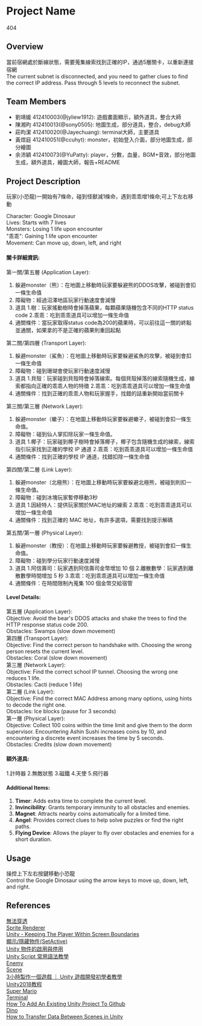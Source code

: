 # Project Name
404

## Overview
當前宿網處於斷線狀態，需要蒐集線索找到正確的IP，通過5層關卡，以重新連接宿網  
The current subnet is disconnected, and you need to gather clues to find the correct IP address. Pass through 5 levels to reconnect the subnet.

## Team Members
- 劉靖媛 412410003(@jyliew1912): 遊戲畫面顯示，額外道具，整合大師
- 陳湘昀 412410013(@sony0505): 地圖生成，部分道具，整合，debug大師
- 莊昀潔 412410020(@Jayechuang): terminal大師，主要道具
- 黃煜庭 412410051(@ccuhyt): monster，初始登入介面，部分地圖生成，部分繪圖
- 余沛穎 412410073(@YuPatty): player，分數，血量，BGM+音效，部分地圖生成，額外道具，繪圖大師，報告+README

## Project Description
玩家(小恐龍)一開始有7條命，碰到怪獸減1條命，遇到乖乖增1條命;可上下左右移動  

Character: Google Dinosaur  
Lives: Starts with 7 lives  
Monsters: Losing 1 life upon encounter  
"乖乖": Gaining 1 life upon encounter  
Movement: Can move up, down, left, and right  

#### 關卡詳細資訊:
第一關/第五層 (Application Layer):  
1.	躲避monster（熊）：在地圖上移動時玩家要躲避熊的DDOS攻擊，被碰到會扣一條生命值
2.	障礙物：經過沼澤地區玩家行動速度會減慢
3.	道具
    1.樹：玩家搖動樹時會掉落蘋果，每顆蘋果隨機包含不同的HTTP status code
  	2.乖乖：吃到乖乖道具可以增加一條生命值
4.  通關條件：當玩家取得status code為200的蘋果時，可以前往這一關的終點並通關，如果拿的不是正確的蘋果則重回起點

第二關/第四層 (Transport Layer):  
1.	躲避monster（鯊魚）：在地圖上移動時玩家要躲避鯊魚的攻擊，被碰到會扣一條生命值
2.	障礙物：碰到珊瑚會使玩家行動速度減慢
3.	道具
   1.貝殼：玩家碰到貝殼時會掉落線索。每個貝殼掉落的線索隨機生成，線索都指向正確的乖乖人物的特徵
   2.乖乖：吃到乖乖道具可以增加一條生命值
4.  通關條件：找到正確的乖乖人物和玩家握手，找錯的話重新開始當前關卡

第三關/第三層 (Network Layer):  
1.	躲避monster（蠍子）：在地圖上移動時玩家要躲避蠍子，被碰到會扣一條生命值。
2.	障礙物：碰到仙人掌扣除玩家一條生命值。
3.	道具
   1.椰子：玩家碰到椰子樹時會掉落椰子，椰子包含隨機生成的線索，線索指引玩家找到正確的學校 IP 通道
   2.乖乖：吃到乖乖道具可以增加一條生命值
4. 通關條件：找到正確的學校 IP 通道，找錯扣除一條生命值

第四關/第二層 (Link Layer):  
1.	躲避monster（北極熊）：在地圖上移動時玩家要躲避北極熊，被碰到則扣一條生命值。
2.	障礙物：碰到冰塊玩家暫停移動3秒
3.	道具
   1.因紐特人：提供玩家關於MAC地址的線索
   2.乖乖：吃到乖乖道具可以增加一條生命值
4. 通關條件：找到正確的 MAC 地址，有許多選項，需要找到提示解碼

第五關/第一層 (Physical Layer):  
1.	躲避monster（教授）：在地圖上移動時玩家要躲避教授，被碰到會扣一條生命值。
2.	障礙物：碰到學分玩家行動速度減慢
3.	道具
   1.阿信壽司：玩家遇到阿信壽司金幣增加 10 個
   2.離散數學：玩家遇到離散數學時間增加 5 秒
   3.乖乖：吃到乖乖道具可以增加一條生命值
4. 通關條件：在時間限制內蒐集 100 個金幣交給宿管
    

#### Level Details:
第五層 (Application Layer):  
Objective: Avoid the bear's DDOS attacks and shake the trees to find the HTTP response status code 200.  
Obstacles: Swamps (slow down movement)  
第四層 (Transport Layer):  
Objective: Find the correct person to handshake with. Choosing the wrong person resets the current level.  
Obstacles: Coral (slow down movement)  
第三層 (Network Layer):  
Objective: Find the correct school IP tunnel. Choosing the wrong one reduces 1 life.  
Obstacles: Cacti (reduce 1 life)  
第二層 (Link Layer):  
Objective: Find the correct MAC Address among many options, using hints to decode the right one.  
Obstacles: Ice blocks (pause for 3 seconds)  
第一層 (Physical Layer):  
Objective: Collect 100 coins within the time limit and give them to the dorm supervisor. Encountering Ashin Sushi increases coins by 10, and encountering a discrete event increases the time by 5 seconds.  
Obstacles: Credits (slow down movement)  

#### 額外道具:
1.計時器
2.無敵狀態
3.磁鐵
4.天使
5.飛行器

#### Additional Items:  
1. **Timer**: Adds extra time to complete the current level.  
2. **Invincibility**: Grants temporary immunity to all obstacles and enemies.  
3. **Magnet**: Attracts nearby coins automatically for a limited time.  
4. **Angel**: Provides correct clues to help solve puzzles or find the right paths.  
5. **Flying Device**: Allows the player to fly over obstacles and enemies for a short duration.  

## Usage
操控上下左右按鍵移動小恐龍  
Control the Google Dinosaur using the arrow keys to move up, down, left, and right.  

## References
[無法穿透](https://blog.csdn.net/assassinsshadow/article/details/81301556)  
[Sprite Renderer](https://blog.csdn.net/BeUniqueToYou/article/details/74779608)  
[Unity - Keeping The Player Within Screen Boundaries](https://www.youtube.com/watch?v=ailbszpt_AI)  
[顯示/隱藏物件(SetActive)](https://ithelp.ithome.com.tw/articles/10266356?sc=rss.iron)  
[Unity 物件的啟用與停用](https://www.cg.com.tw/UnityCSharp/Content/SetActive.php)  
[Unity Script 常用語法教學](https://www.gameislearning.url.tw/article_content.php?getb=2&foog=9997#google_vignette)  
[Enemy](https://www.youtube.com/watch?v=jvtFUfJ6CP8)  
[Scene](https://www.youtube.com/watch?v=ge3koyyH3nc)  
[3小時製作一個遊戲 ｜ Unity 遊戲開發初學者教學](https://www.youtube.com/watch?v=nPW6tKeapsM)  
[Unity2018教程](https://www.youtube.com/watch?v=99FwnTyyDJg&list=PL_Pb2I110MfGAsoqtDs8-6kEU55wU8CnE)  
[Super Mario](https://www.youtube.com/playlist?list=PLqlFiJjSZ2x1mrMpSQgYdRm8PyWRTg6He)  
[Terminal](https://www.youtube.com/playlist?list=PLf9ofW-QospneJkI2HzX_OzTJavvZkItm)  
[How To Add An Existing Unity Project To Github](https://cadacreate.medium.com/how-to-add-existing-unity-project-to-github-916ad75160e7)  
[Dino](https://www.youtube.com/watch?v=UPvW8kYqxZk)  
[How to Transfer Data Between Scenes in Unity](https://www.youtube.com/watch?si=PHB6wadgr-KPYJZU&v=QG5i6DL7-to&feature=youtu.be)  




